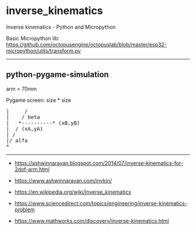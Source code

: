 # inverse_kinematics
Inverse kinematics - Python and Micropython

Basic Micropython lib: https://github.com/octopusengine/octopuslab/blob/master/esp32-micropython/utils/transform.py

---

## python-pygame-simulation 

arm = 70mm

Pygame screen: size * size


<pre>
|     /
|    / beta
|   *----------* (xB,yB)
|  / (xA,yA)
| /
|/ alfa
*______________________
</pre>

---

- https://ashwinnarayan.blogspot.com/2014/07/inverse-kinematics-for-2dof-arm.html

- https://www.ashwinnarayan.com/invkin/

- https://en.wikipedia.org/wiki/Inverse_kinematics

- https://www.sciencedirect.com/topics/engineering/inverse-kinematics-problem

- https://www.mathworks.com/discovery/inverse-kinematics.html


